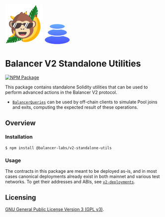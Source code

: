 # <img src="../../logo.svg" alt="ApeSwap" height="128px"> <img src="../../logo-b.svg" alt="Balancer" height="64px">

# Balancer V2 Standalone Utilities

[![NPM Package](https://img.shields.io/npm/v/@balancer-labs/v2-standalone-utils.svg)](https://www.npmjs.org/package/@balancer-labs/v2-standalone-utils)

This package contains standalone Solidity utilities that can be used to perform advanced actions in the Balancer V2 protocol.

- [`BalancerQueries`](./contracts/BalancerQueries.sol) can be used by off-chain clients to simulate Pool joins and exits, computing the expected result of these operations.

## Overview

### Installation

```console
$ npm install @balancer-labs/v2-standalone-utils
```

### Usage

The contracts in this package are meant to be deployed as-is, and in most cases canonical deployments already exist in both mainnet and various test networks. To get their addresses and ABIs, see [`v2-deployments`](../deployments).

## Licensing

[GNU General Public License Version 3 (GPL v3)](../../LICENSE).

